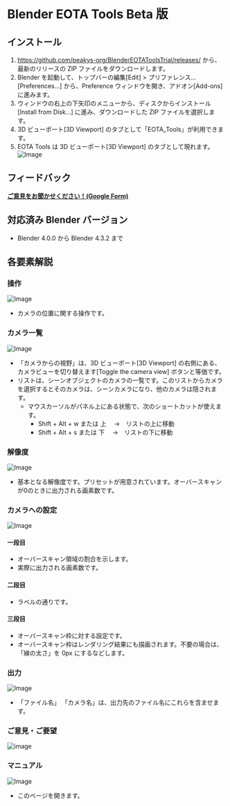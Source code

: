 # Blender EOTA Tools Beta 版
## インストール
1. https://github.com/peakys-org/BlenderEOTAToolsTrial/releases/ から、最新のリリースの ZIP ファイルをダウンロードします。
2. Blender を起動して、トップバーの編集[Edit] >  プリファレンス...[Preferences…] から、Preference ウィンドウを開き、アドオン[Add-ons] に進みます。
3. ウィンドウの右上の下矢印のメニューから、ディスクからインストール[Install from Disk...] に進み、ダウンロードした ZIP ファイルを選択します。
4. 3D ビューポート[3D Viewport] のタブとして「EOTA_Tools」が利用できます。
5. EOTA Tools は 3D ビューポート[3D Viewport] のタブとして現れます。
![Image]("https://github.com/user-attachments/assets/4d940c33-7917-4387-9dd3-28ace00a6eb8)

## フィードバック
[**ご意見をお聞かせください！(Google Form)**](https://docs.google.com/forms/d/e/1FAIpQLSefeNHd3IgLEh-5zvnnR53sBz5-dhEXeFPGSsqIZxN-uO7UzQ/viewform?usp=sf_link)

## 対応済み Blender バージョン
- Blender 4.0.0 から Blender 4.3.2 まで

## 各要素解説

### 操作
![Image](https://github.com/user-attachments/assets/69fe51d9-caa8-4aef-a2b5-d1d35f7de167)

- カメラの位置に関する操作です。

### カメラ一覧
![Image](https://github.com/user-attachments/assets/bc800a33-b85f-4d57-ba41-be0c39a5f774)

- 「カメラからの視野」は、3D ビューポート[3D Viewport] の右側にある、カメラビューを切り替えます[Toggle the camera view] ボタンと等価です。
- リストは、シーンオブジェクトのカメラの一覧です。このリストからカメラを選択するとそのカメラは、シーンカメラになり、他のカメラは隠されます。
  - マウスカーソルがパネル上にある状態で、次のショートカットが使えます。
    - Shift + Alt + w  または 上　 →　リストの上に移動
    - Shift + Alt + s  または 下　 →　リストの下に移動

### 解像度
![Image](https://github.com/user-attachments/assets/d08d7864-5630-452b-9647-3def6a734111)

- 基本となる解像度です。プリセットが用意されています。オーバースキャンが0のときに出力される画素数です。

### カメラへの設定
![Image](https://github.com/user-attachments/assets/98985c0d-f0df-48ec-9dfc-dd12076fde2a)

#### 一段目
- オーバースキャン領域の割合を示します。
- 実際に出力される画素数です。

#### 二段目
- ラベルの通りです。

#### 三段目
- オーバースキャン枠に対する設定です。
- オーバースキャン枠はレンダリング結果にも描画されます。不要の場合は、「線の太さ」を 0px にするなどします。

### 出力
![Image](https://github.com/user-attachments/assets/b1388f1d-b099-463e-890f-e492a4de2b5c)

- 「ファイル名」 「カメラ名」は、出力先のファイル名にこれらを含ませます。

### ご意見・ご要望
![image](https://github.com/user-attachments/assets/a5e1d597-656c-4797-9cd0-43f7fcc6dc27)

### マニュアル
![Image](https://github.com/user-attachments/assets/b30a862e-b4f5-40bd-9a99-9d1aced6468b)

- このページを開きます。
